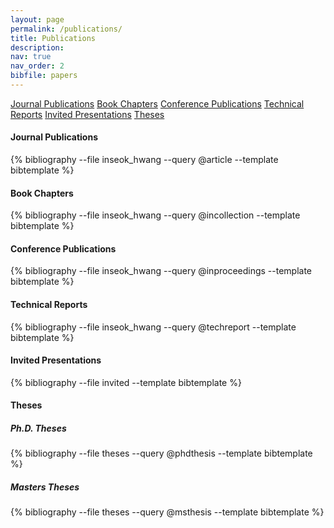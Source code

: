 ```yaml
---
layout: page
permalink: /publications/
title: Publications
description:
nav: true
nav_order: 2
bibfile: papers
---
```

<!-- _pages/publications.md -->
<a href="#journal-publications" class="btn btn-outline-dark py-2 px-4 br-2" role="button">Journal Publications</a>
<a href="#book-chapters" class="btn btn-outline-dark py-2 px-4" role="button">Book Chapters</a>
<a href="#conference-publications" class="btn btn-outline-dark py-2 px-4" role="button">Conference Publications</a>
<a href="#tech-report" class="btn btn-outline-dark py-2 px-4" role="button">Technical Reports</a>
<a href="#invited" class="btn btn-outline-dark py-2 px-4" role="button">Invited Presentations</a>
<a href="#theses" class="btn btn-outline-dark py-2 px-4" role="button">Theses</a>

<h4 id="journal-publications">Journal Publications</h4>
  {% bibliography --file inseok_hwang --query @article --template bibtemplate  %}
<h4 id="book-chapters">Book Chapters</h4>
  {% bibliography --file inseok_hwang --query @incollection --template bibtemplate  %}
<h4 id="conference-publications">Conference Publications</h4>
  {% bibliography --file inseok_hwang --query @inproceedings --template bibtemplate  %}
<h4 id="tech-report">Technical Reports</h4>
  {% bibliography --file inseok_hwang --query @techreport --template bibtemplate  %}
<h4 id="invited">Invited Presentations</h4>
  {% bibliography --file invited  --template bibtemplate %}
<h4 id="theses">Theses</h4>
<h5 id="phd-theses">Ph.D. Theses</h5>
  {% bibliography --file theses --query @phdthesis --template bibtemplate  %}
<h5 id="ms-theses">Masters Theses</h5>
  {% bibliography --file theses --query @msthesis --template bibtemplate %}